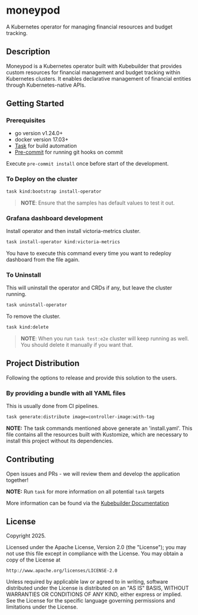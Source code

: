 # moneypod

A Kubernetes operator for managing financial resources and budget tracking.

## Description

Moneypod is a Kubernetes operator built with Kubebuilder that provides custom resources for financial management and budget tracking within Kubernetes clusters. It enables declarative management of financial entities through Kubernetes-native APIs.

## Getting Started

### Prerequisites

- go version v1.24.0+
- docker version 17.03+
- [Task](https://taskfile.dev/) for build automation
- [Pre-commit](https://pre-commit.com/#install) for running git hooks on commit

Execute `pre-commit install` once before start of the development.

### To Deploy on the cluster

```sh
task kind:bootstrap install-operator
```

>**NOTE**: Ensure that the samples has default values to test it out.

### Grafana dashboard development

Install operator and then install victoria-metrics cluster.

```sh
task install-operator kind:victoria-metrics
```

You have to execute this command every time you want to redeploy dashboard from the file again.

### To Uninstall

This will uninstall the operator and CRDs if any, but leave the cluster running.

```sh
task uninstall-operator
```

To remove the cluster.

```sh
task kind:delete
```

>**NOTE**: When you run `task test:e2e` cluster will keep running as well. You should delete it manually if you want that.

## Project Distribution

Following the options to release and provide this solution to the users.

### By providing a bundle with all YAML files

This is usually done from CI pipelines.

```sh
task generate:distribute image=controller-image:with-tag
```

**NOTE:** The task commands mentioned above generate an 'install.yaml'.
This file contains all the resources built
with Kustomize, which are necessary to install this project without its
dependencies.

## Contributing

Open issues and PRs - we will review them and develop the application together!

**NOTE:** Run `task` for more information on all potential `task` targets

More information can be found via the [Kubebuilder Documentation](https://book.kubebuilder.io/introduction.html)

## License

Copyright 2025.

Licensed under the Apache License, Version 2.0 (the "License");
you may not use this file except in compliance with the License.
You may obtain a copy of the License at

    http://www.apache.org/licenses/LICENSE-2.0

Unless required by applicable law or agreed to in writing, software
distributed under the License is distributed on an "AS IS" BASIS,
WITHOUT WARRANTIES OR CONDITIONS OF ANY KIND, either express or implied.
See the License for the specific language governing permissions and
limitations under the License.
